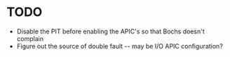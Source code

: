 # TODO

 * Disable the PIT before enabling the APIC's so that Bochs doesn't complain
 * Figure out the source of double fault -- may be I/O APIC configuration?

